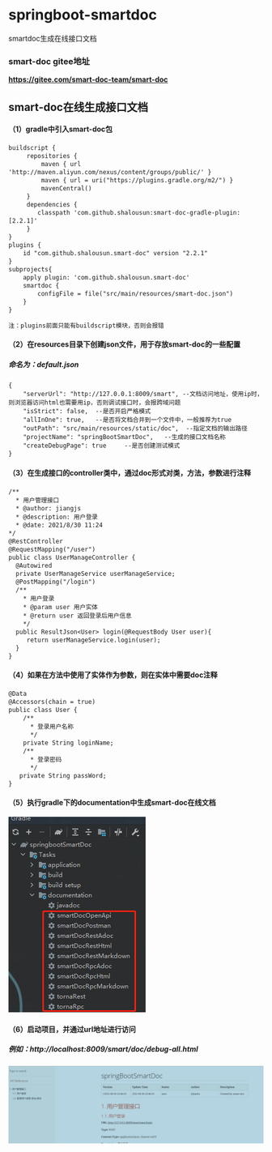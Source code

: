 # springboot-smartdoc
smartdoc生成在线接口文档

### smart-doc gitee地址
**https://gitee.com/smart-doc-team/smart-doc**

## smart-doc在线生成接口文档
#### （1）gradle中引入smart-doc包
    buildscript {
         repositories {
             maven { url 'http://maven.aliyun.com/nexus/content/groups/public/' }
             maven { url = uri("https://plugins.gradle.org/m2/") }
             mavenCentral()
         }
         dependencies {
            classpath 'com.github.shalousun:smart-doc-gradle-plugin:[2.2.1]'
         }
    }
    plugins {
	    id "com.github.shalousun.smart-doc" version "2.2.1"
    }
    subprojects{
        apply plugin: 'com.github.shalousun.smart-doc'
        smartdoc {
            configFile = file("src/main/resources/smart-doc.json")
        }
    }
`注：plugins前面只能有buildscript模块，否则会报错`

#### （2）在resources目录下创建json文件，用于存放smart-doc的一些配置
##### 命名为：default.json
    {
        "serverUrl": "http://127.0.0.1:8009/smart", --文档访问地址，使用ip时，则浏览器访问html也需要用ip，否则调试接口时，会报跨域问题
        "isStrict": false,  --是否开启严格模式
        "allInOne": true,   --是否将文档合并到一个文件中，一般推荐为true
        "outPath": "src/main/resources/static/doc",  --指定文档的输出路径
        "projectName": "springBootSmartDoc",   --生成的接口文档名称
        "createDebugPage": true     --是否创建测试模式
    }
#### （3）在生成接口的controller类中，通过doc形式对类，方法，参数进行注释
    /**
      * 用户管理接口
      * @author: jiangjs
      * @description: 用户登录
      * @date: 2021/8/30 11:24
    */
    @RestController
    @RequestMapping("/user")
    public class UserManageController {
      @Autowired
      private UserManageService userManageService;
      @PostMapping("/login")
      /**
        * 用户登录
        * @param user 用户实体
        * @return user 返回登录后用户信息
        */
      public ResultJson<User> login(@RequestBody User user){
         return userManageService.login(user);
      }
    }
#### （4）如果在方法中使用了实体作为参数，则在实体中需要doc注释
    @Data
    @Accessors(chain = true)
    public class User {
        /**
          * 登录用户名称
          */
        private String loginName;
        /**
          * 登录密码
          */
       private String passWord;
    }
#### （5）执行gradle下的documentation中生成smart-doc在线文档
![img.png](img.png)

#### （6）启动项目，并通过url地址进行访问
##### 例如：http://localhost:8009/smart/doc/debug-all.html
![img_1.png](img_1.png)



